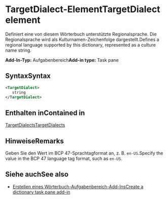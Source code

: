# <a name="targetdialect-element"></a><span data-ttu-id="57bda-101">TargetDialect-Element</span><span class="sxs-lookup"><span data-stu-id="57bda-101">TargetDialect element</span></span>

<span data-ttu-id="57bda-102">Definiert eine von diesem Wörterbuch unterstützte Regionalsprache. Die Regionalsprache wird als Kulturnamen-Zeichenfolge dargestellt.</span><span class="sxs-lookup"><span data-stu-id="57bda-102">Defines a regional language supported by this dictionary, represented as a culture name string.</span></span>

<span data-ttu-id="57bda-103">**Add-In-Typ:** Aufgabenbereich</span><span class="sxs-lookup"><span data-stu-id="57bda-103">**Add-in type:** Task pane</span></span>

## <a name="syntax"></a><span data-ttu-id="57bda-104">Syntax</span><span class="sxs-lookup"><span data-stu-id="57bda-104">Syntax</span></span>

```XML
<TargetDialect>
   string 
</TargetDialect>
```

## <a name="contained-in"></a><span data-ttu-id="57bda-105">Enthalten in</span><span class="sxs-lookup"><span data-stu-id="57bda-105">Contained in</span></span>

[<span data-ttu-id="57bda-106">TargetDialects</span><span class="sxs-lookup"><span data-stu-id="57bda-106">TargetDialects</span></span>](targetdialects.md)

## <a name="remarks"></a><span data-ttu-id="57bda-107">Hinweise</span><span class="sxs-lookup"><span data-stu-id="57bda-107">Remarks</span></span>

<span data-ttu-id="57bda-108">Geben Sie den Wert im BCP 47-Sprachtagformat an, z. B. `en-US`.</span><span class="sxs-lookup"><span data-stu-id="57bda-108">Specify the value in the BCP 47 language tag format, such as  `en-US`.</span></span>

## <a name="see-also"></a><span data-ttu-id="57bda-109">Siehe auch</span><span class="sxs-lookup"><span data-stu-id="57bda-109">See also</span></span>

- [<span data-ttu-id="57bda-110">Erstellen eines Wörterbuch-Aufgabenbereich-Add-Ins</span><span class="sxs-lookup"><span data-stu-id="57bda-110">Create a dictionary task pane add-in</span></span>](https://docs.microsoft.com/office/dev/add-ins/word/dictionary-task-pane-add-ins)
    
